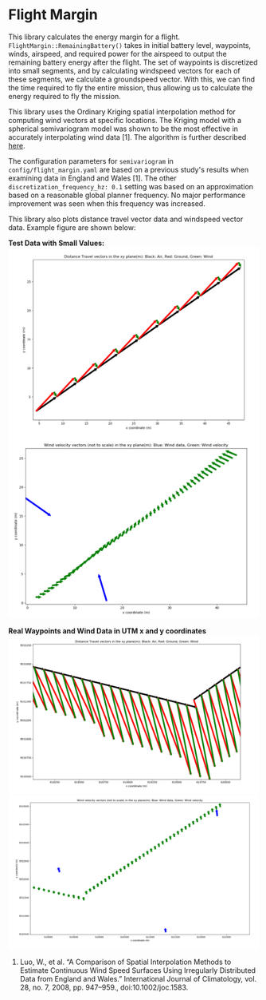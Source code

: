 # Flight Margin

This library calculates the energy margin for a flight. `FlightMargin::RemainingBattery()` takes in initial battery level, waypoints, winds, airspeed, and required power for the airspeed to output the remaining battery energy after the flight. The set of waypoints is discretized into small segments, and by calculating windspeed vectors for each of these segments, we calculate a groundspeed vector. With this, we can find the time required to fly the entire mission, thus allowing us to calculate the energy required to fly the mission.

This library uses the Ordinary Kriging spatial interpolation method for computing wind vectors at specific locations. The Kriging model with a spherical semivariogram model was shown to be the most effective in accurately interpolating wind data [1]. The algorithm is further described [here](http://spatial-analyst.net/ILWIS/htm/ilwisapp/kriging_algorithm.htm).

The configuration parameters for `semivariogram` in `config/flight_margin.yaml` are based on a previous study's results when examining data in England and Wales [1]. The other `discretization_frequency_hz: 0.1` setting was based on an approximation based on a reasonable global planner frequency. No major performance improvement was seen when this frequency was increased.

This library also plots distance travel vector data and windspeed vector data. Example figure are shown below:

**Test Data with Small Values:**
![](/images/test_travel_vectors.png)
![](/images/test_windspeed_vectors.png)

**Real Waypoints and Wind Data in UTM x and y coordinates**
![](/images/utm_waypoint_travel_vectors.png)
![](/images/utm_windspeed_vectors.png)


1. Luo, W., et al. “A Comparison of Spatial Interpolation Methods to Estimate Continuous Wind Speed Surfaces Using Irregularly Distributed Data from England and Wales.” International Journal of Climatology, vol. 28, no. 7, 2008, pp. 947–959., doi:10.1002/joc.1583.